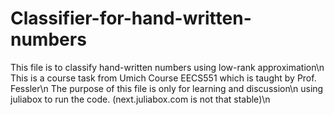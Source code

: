 # Classifier-for-hand-written-numbers
This file is to classify hand-written numbers using low-rank approximation\n
This is a course task from Umich Course EECS551 which is taught by Prof. Fessler\n
The purpose of this file is only for learning and discussion\n
using juliabox to run the code. (next.juliabox.com is not that stable)\n
